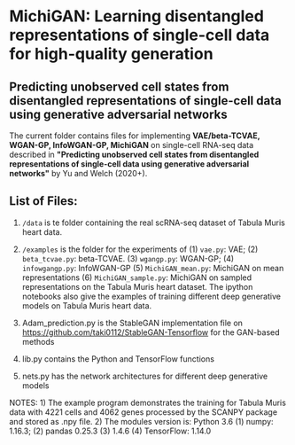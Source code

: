 # MichiGAN: Learning disentangled representations of single-cell data for high-quality generation

## Predicting unobserved cell states from disentangled representations of single-cell data using generative adversarial networks

The current folder contains files for implementing **VAE/beta-TCVAE, WGAN-GP, InfoWGAN-GP, MichiGAN** on single-cell RNA-seq data described in 
**"Predicting unobserved cell states from disentangled representations of single-cell data using generative adversarial networks"** by Yu and Welch (2020+).

## List of Files:

1) `/data` is te folder containing the real scRNA-seq dataset of Tabula Muris heart data. 
2) `/examples` is the folder for the experiments of 
  (1) `vae.py`: VAE; 
  (2) `beta_tcvae.py`: beta-TCVAE. 
  (3) `wgangp.py`: WGAN-GP;
  (4) `infowgangp.py`: InfoWGAN-GP
  (5) `MichiGAN_mean.py`: MichiGAN on mean representations
  (6) `MichiGAN_sample.py`: MichiGAN on sampled representations
  on the Tabula Muris heart dataset. The ipython notebooks also give the examples of training different deep generative models on Tabula Muris heart data. 

3) Adam_prediction.py is the StableGAN implementation file on https://github.com/taki0112/StableGAN-Tensorflow for the GAN-based methods
4) lib.py contains the Python and TensorFlow functions
3) nets.py has the network architectures for different deep generative models 

NOTES:  1) The example program demonstrates the training for Tabula Muris data with 4221 cells and 4062 genes processed by the SCANPY package and stored as .npy file. 
	   2) The modules version is: Python 3.6
		 (1) numpy: 1.16.3; (2) pandas 0.25.3 (3) 1.4.6
		 (4) TensorFlow: 1.14.0 
